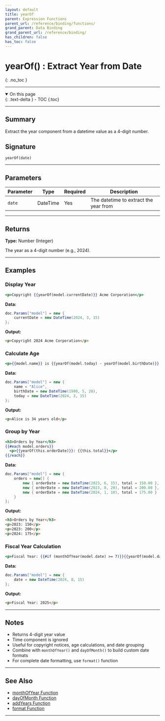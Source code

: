 ```yaml
---
layout: default
title: yearOf
parent: Expression Functions
parent_url: /reference/binding/functions/
grand_parent: Data Binding
grand_parent_url: /reference/binding/
has_children: false
has_toc: false
---
```


# yearOf() : Extract Year from Date
{: .no_toc }

---

<details open class='top-toc' markdown="block">
  <summary>
    On this page
  </summary>
  {: .text-delta }
- TOC
{:toc}
</details>

---

## Summary

Extract the year component from a datetime value as a 4-digit number.

## Signature

```
yearOf(date)
```

---

## Parameters

| Parameter | Type | Required | Description |
|-----------|------|----------|-------------|
| `date` | DateTime | Yes | The datetime to extract the year from |

---

## Returns

**Type:** Number (Integer)

The year as a 4-digit number (e.g., 2024).

---

## Examples

### Display Year

```handlebars
<p>Copyright {{yearOf(model.currentDate)}} Acme Corporation</p>
```

**Data:**
```csharp
doc.Params["model"] = new {
    currentDate = new DateTime(2024, 3, 15)
};
```

**Output:**
```html
<p>Copyright 2024 Acme Corporation</p>
```

### Calculate Age

```handlebars
<p>{{model.name}} is {{yearOf(model.today) - yearOf(model.birthDate)}} years old</p>
```

**Data:**
```csharp
doc.Params["model"] = new {
    name = "Alice",
    birthDate = new DateTime(1990, 5, 20),
    today = new DateTime(2024, 3, 15)
};
```

**Output:**
```html
<p>Alice is 34 years old</p>
```

### Group by Year

```handlebars
<h3>Orders by Year</h3>
{{#each model.orders}}
  <p>{{yearOf(this.orderDate)}}: {{this.total}}</p>
{{/each}}
```

**Data:**
```csharp
doc.Params["model"] = new {
    orders = new[] {
        new { orderDate = new DateTime(2023, 6, 15), total = 150.00 },
        new { orderDate = new DateTime(2023, 8, 20), total = 200.00 },
        new { orderDate = new DateTime(2024, 1, 10), total = 175.00 }
    }
};
```

**Output:**
```html
<h3>Orders by Year</h3>
<p>2023: 150</p>
<p>2023: 200</p>
<p>2024: 175</p>
```

### Fiscal Year Calculation

```handlebars
<p>Fiscal Year: {{#if (monthOfYear(model.date) >= 7)}}{{yearOf(model.date) + 1}}{{else}}{{yearOf(model.date)}}{{/if}}</p>
```

**Data:**
```csharp
doc.Params["model"] = new {
    date = new DateTime(2024, 8, 15)
};
```

**Output:**
```html
<p>Fiscal Year: 2025</p>
```

---

## Notes

- Returns 4-digit year value
- Time component is ignored
- Useful for copyright notices, age calculations, and date grouping
- Combine with `monthOfYear()` and `dayOfMonth()` to build custom date formats
- For complete date formatting, use `format()` function

---

## See Also

- [monthOfYear Function](./monthOfYear.md)
- [dayOfMonth Function](./dayOfMonth.md)
- [addYears Function](./addYears.md)
- [format Function](./format.md)

---
